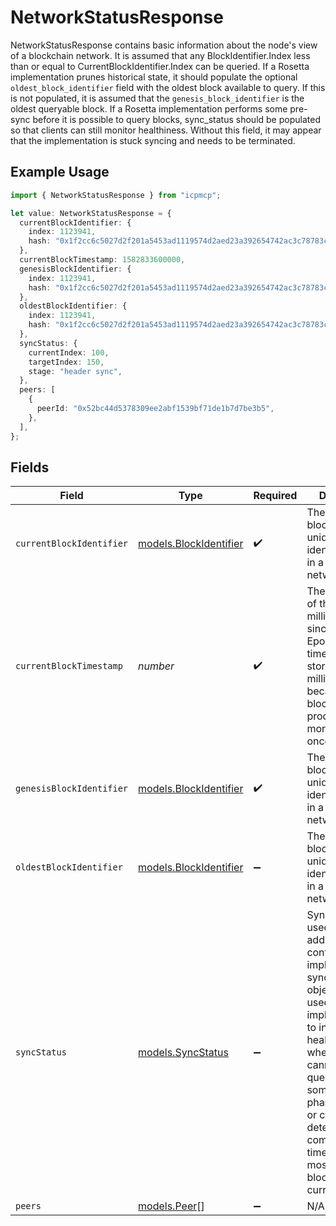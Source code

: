 # NetworkStatusResponse

NetworkStatusResponse contains basic information about the node's view of a blockchain network. It is assumed that any BlockIdentifier.Index less than or equal to CurrentBlockIdentifier.Index can be queried. If a Rosetta implementation prunes historical state, it should populate the optional `oldest_block_identifier` field with the oldest block available to query. If this is not populated, it is assumed that the `genesis_block_identifier` is the oldest queryable block. If a Rosetta implementation performs some pre-sync before it is possible to query blocks, sync_status should be populated so that clients can still monitor healthiness. Without this field, it may appear that the implementation is stuck syncing and needs to be terminated.

## Example Usage

```typescript
import { NetworkStatusResponse } from "icpmcp";

let value: NetworkStatusResponse = {
  currentBlockIdentifier: {
    index: 1123941,
    hash: "0x1f2cc6c5027d2f201a5453ad1119574d2aed23a392654742ac3c78783c071f85",
  },
  currentBlockTimestamp: 1582833600000,
  genesisBlockIdentifier: {
    index: 1123941,
    hash: "0x1f2cc6c5027d2f201a5453ad1119574d2aed23a392654742ac3c78783c071f85",
  },
  oldestBlockIdentifier: {
    index: 1123941,
    hash: "0x1f2cc6c5027d2f201a5453ad1119574d2aed23a392654742ac3c78783c071f85",
  },
  syncStatus: {
    currentIndex: 100,
    targetIndex: 150,
    stage: "header sync",
  },
  peers: [
    {
      peerId: "0x52bc44d5378309ee2abf1539bf71de1b7d7be3b5",
    },
  ],
};
```

## Fields

| Field                                                                                                                                                                                                                                                                                                                             | Type                                                                                                                                                                                                                                                                                                                              | Required                                                                                                                                                                                                                                                                                                                          | Description                                                                                                                                                                                                                                                                                                                       | Example                                                                                                                                                                                                                                                                                                                           |
| --------------------------------------------------------------------------------------------------------------------------------------------------------------------------------------------------------------------------------------------------------------------------------------------------------------------------------- | --------------------------------------------------------------------------------------------------------------------------------------------------------------------------------------------------------------------------------------------------------------------------------------------------------------------------------- | --------------------------------------------------------------------------------------------------------------------------------------------------------------------------------------------------------------------------------------------------------------------------------------------------------------------------------- | --------------------------------------------------------------------------------------------------------------------------------------------------------------------------------------------------------------------------------------------------------------------------------------------------------------------------------- | --------------------------------------------------------------------------------------------------------------------------------------------------------------------------------------------------------------------------------------------------------------------------------------------------------------------------------- |
| `currentBlockIdentifier`                                                                                                                                                                                                                                                                                                          | [models.BlockIdentifier](../models/blockidentifier.md)                                                                                                                                                                                                                                                                            | :heavy_check_mark:                                                                                                                                                                                                                                                                                                                | The block_identifier uniquely identifies a block in a particular network.                                                                                                                                                                                                                                                         |                                                                                                                                                                                                                                                                                                                                   |
| `currentBlockTimestamp`                                                                                                                                                                                                                                                                                                           | *number*                                                                                                                                                                                                                                                                                                                          | :heavy_check_mark:                                                                                                                                                                                                                                                                                                                | The timestamp of the block in milliseconds since the Unix Epoch. The timestamp is stored in milliseconds because some blockchains produce blocks more often than once a second.                                                                                                                                                   | 1582833600000                                                                                                                                                                                                                                                                                                                     |
| `genesisBlockIdentifier`                                                                                                                                                                                                                                                                                                          | [models.BlockIdentifier](../models/blockidentifier.md)                                                                                                                                                                                                                                                                            | :heavy_check_mark:                                                                                                                                                                                                                                                                                                                | The block_identifier uniquely identifies a block in a particular network.                                                                                                                                                                                                                                                         |                                                                                                                                                                                                                                                                                                                                   |
| `oldestBlockIdentifier`                                                                                                                                                                                                                                                                                                           | [models.BlockIdentifier](../models/blockidentifier.md)                                                                                                                                                                                                                                                                            | :heavy_minus_sign:                                                                                                                                                                                                                                                                                                                | The block_identifier uniquely identifies a block in a particular network.                                                                                                                                                                                                                                                         |                                                                                                                                                                                                                                                                                                                                   |
| `syncStatus`                                                                                                                                                                                                                                                                                                                      | [models.SyncStatus](../models/syncstatus.md)                                                                                                                                                                                                                                                                                      | :heavy_minus_sign:                                                                                                                                                                                                                                                                                                                | SyncStatus is used to provide additional context about an implementation's sync status. This object is often used by implementations to indicate healthiness when block data cannot be queried until some sync phase completes or cannot be determined by comparing the timestamp of the most recent block with the current time. |                                                                                                                                                                                                                                                                                                                                   |
| `peers`                                                                                                                                                                                                                                                                                                                           | [models.Peer](../models/peer.md)[]                                                                                                                                                                                                                                                                                                | :heavy_minus_sign:                                                                                                                                                                                                                                                                                                                | N/A                                                                                                                                                                                                                                                                                                                               |                                                                                                                                                                                                                                                                                                                                   |